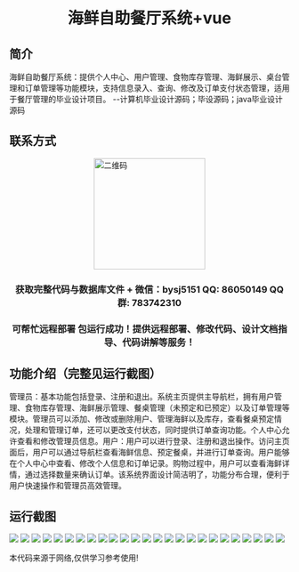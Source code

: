 <p><h1 align="center">海鲜自助餐厅系统+vue</h1></p>

## 简介
海鲜自助餐厅系统：提供个人中心、用户管理、食物库存管理、海鲜展示、桌台管理和订单管理等功能模块，支持信息录入、查询、修改及订单支付状态管理，适用于餐厅管理的毕业设计项目。    --计算机毕业设计源码；毕设源码；java毕业设计源码


## 联系方式
<img src="https://bs-1329754181.cos.ap-shanghai.myqcloud.com/wx.jpg" alt="二维码" style="display: block; margin: 0 auto;" width="200px">
<p><h3 align="center">获取完整代码与数据库文件 + 微信：bysj5151 QQ: 86050149 QQ群: 783742310</h3></p>
<p><h3 align="center">可帮忙远程部署 包运行成功！提供远程部署、修改代码、设计文档指导、代码讲解等服务！</h3></p>

## 功能介绍（完整见运行截图）
管理员：基本功能包括登录、注册和退出。系统主页提供主导航栏，拥有用户管理、食物库存管理、海鲜展示管理、餐桌管理（未预定和已预定）以及订单管理等模块。管理员可以添加、修改或删除用户、管理海鲜以及库存，查看餐桌预定情况，处理和管理订单，还可以更改支付状态，同时提供订单查询功能。个人中心允许查看和修改管理员信息。用户：用户可以进行登录、注册和退出操作。访问主页面后，用户可以通过导航栏查看海鲜信息、预定餐桌，并进行订单查询。用户能够在个人中心中查看、修改个人信息和订单记录。购物过程中，用户可以查看海鲜详情，通过选择数量来确认订单。该系统界面设计简洁明了，功能分布合理，便利于用户快速操作和管理员高效管理。


## 运行截图
![](https://bs-1329754181.cos.ap-shanghai.myqcloud.com/ssm/SeafoodBuffetRestaurantSystem/img/001.jpg)
![](https://bs-1329754181.cos.ap-shanghai.myqcloud.com/ssm/SeafoodBuffetRestaurantSystem/img/002.jpg)
![](https://bs-1329754181.cos.ap-shanghai.myqcloud.com/ssm/SeafoodBuffetRestaurantSystem/img/003.jpg)
![](https://bs-1329754181.cos.ap-shanghai.myqcloud.com/ssm/SeafoodBuffetRestaurantSystem/img/004.jpg)
![](https://bs-1329754181.cos.ap-shanghai.myqcloud.com/ssm/SeafoodBuffetRestaurantSystem/img/005.jpg)
![](https://bs-1329754181.cos.ap-shanghai.myqcloud.com/ssm/SeafoodBuffetRestaurantSystem/img/006.jpg)
![](https://bs-1329754181.cos.ap-shanghai.myqcloud.com/ssm/SeafoodBuffetRestaurantSystem/img/007.jpg)
![](https://bs-1329754181.cos.ap-shanghai.myqcloud.com/ssm/SeafoodBuffetRestaurantSystem/img/008.jpg)
![](https://bs-1329754181.cos.ap-shanghai.myqcloud.com/ssm/SeafoodBuffetRestaurantSystem/img/009.jpg)
![](https://bs-1329754181.cos.ap-shanghai.myqcloud.com/ssm/SeafoodBuffetRestaurantSystem/img/010.jpg)
![](https://bs-1329754181.cos.ap-shanghai.myqcloud.com/ssm/SeafoodBuffetRestaurantSystem/img/011.jpg)
![](https://bs-1329754181.cos.ap-shanghai.myqcloud.com/ssm/SeafoodBuffetRestaurantSystem/img/012.jpg)
![](https://bs-1329754181.cos.ap-shanghai.myqcloud.com/ssm/SeafoodBuffetRestaurantSystem/img/013.jpg)
![](https://bs-1329754181.cos.ap-shanghai.myqcloud.com/ssm/SeafoodBuffetRestaurantSystem/img/014.jpg)
![](https://bs-1329754181.cos.ap-shanghai.myqcloud.com/ssm/SeafoodBuffetRestaurantSystem/img/015.jpg)
![](https://bs-1329754181.cos.ap-shanghai.myqcloud.com/ssm/SeafoodBuffetRestaurantSystem/img/016.jpg)
![](https://bs-1329754181.cos.ap-shanghai.myqcloud.com/ssm/SeafoodBuffetRestaurantSystem/img/017.jpg)
![](https://bs-1329754181.cos.ap-shanghai.myqcloud.com/ssm/SeafoodBuffetRestaurantSystem/img/018.jpg)
![](https://bs-1329754181.cos.ap-shanghai.myqcloud.com/ssm/SeafoodBuffetRestaurantSystem/img/019.jpg)
![](https://bs-1329754181.cos.ap-shanghai.myqcloud.com/ssm/SeafoodBuffetRestaurantSystem/img/020.jpg)
![](https://bs-1329754181.cos.ap-shanghai.myqcloud.com/ssm/SeafoodBuffetRestaurantSystem/img/021.jpg)
![](https://bs-1329754181.cos.ap-shanghai.myqcloud.com/ssm/SeafoodBuffetRestaurantSystem/img/022.jpg)
![](https://bs-1329754181.cos.ap-shanghai.myqcloud.com/ssm/SeafoodBuffetRestaurantSystem/img/023.jpg)
![](https://bs-1329754181.cos.ap-shanghai.myqcloud.com/ssm/SeafoodBuffetRestaurantSystem/img/024.jpg)
![](https://bs-1329754181.cos.ap-shanghai.myqcloud.com/ssm/SeafoodBuffetRestaurantSystem/img/025.jpg)

<p>本代码来源于网络,仅供学习参考使用!</p>
